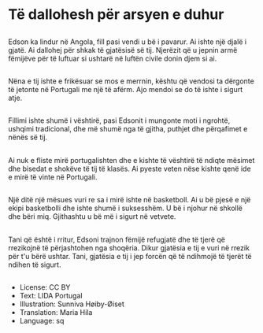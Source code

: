 # Të dallohesh për arsyen e duhur

##
Edson ka lindur në Angola, fill pasi vendi u bë i pavarur. Ai ishte një djalë i gjatë. Ai dallohej për shkak të gjatësisë së tij. Njerëzit që u jepnin armë fëmijëve për të luftuar si ushtarë në luftën civile donin djem si ai.

##
Nëna e tij ishte e frikësuar se mos e merrnin, kështu që vendosi ta dërgonte të jetonte në Portugali me një të afërm. Ajo mendoi se do të ishte i sigurt atje.

##
Fillimi ishte shumë i vështirë, pasi Edsonit i mungonte moti i ngrohtë, ushqimi tradicional, dhe më shumë nga të gjitha, puthjet dhe përqafimet e nënës së tij.

##
Ai nuk e fliste mirë portugalishten dhe e kishte të vështirë të ndiqte mësimet dhe bisedat e shokëve të tij të klasës. Ai pyeste veten nëse kishte qenë ide e mirë të vinte në Portugali.

##
Një ditë një mësues vuri re sa i mirë ishte në basketboll. Ai u bë pjesë e një ekipi basketbolli dhe ishte shumë i suksesshëm. U bë i njohur në shkollë dhe bëri miq. Gjithashtu u bë më i sigurt në vetvete.

##
Tani që është i rritur, Edsoni trajnon fëmijë refugjatë dhe të tjerë që rrezikojnë të përjashtohen nga shoqëria. Dikur gjatësia e tij e vuri në rrezik për t'u bërë ushtar. Tani, gjatësia e tij i jep forcën që të ndihmojë të tjerët të ndihen të sigurt.

##
* License: CC BY
* Text: LIDA Portugal
* Illustration: Sunniva Høiby-Øiset
* Translation: Maria Hila
* Language: sq
